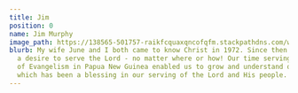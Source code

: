 ```yaml
---
title: Jim
position: 0
name: Jim Murphy
image_path: https://138565-501757-raikfcquaxqncofqfm.stackpathdns.com/wp-content/uploads/bb-plugin/cache/Jim-and-June-e1472733780963-circle.png
blurb: My wife June and I both came to know Christ in 1972. Since then we have shared
  a desire to serve the Lord - no matter where or how! Our time serving with the Institute
  of Evangelism in Papua New Guinea enabled us to grow and understand other cultures,
  which has been a blessing in our serving of the Lord and His people.
---
```


